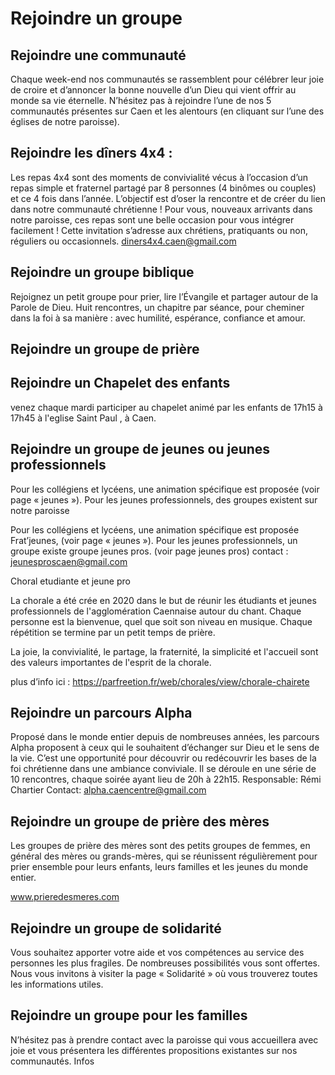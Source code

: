 # Rejoindre un groupe

## Rejoindre une communauté

Chaque week-end nos communautés se rassemblent pour célébrer leur joie de croire et d’annoncer la bonne nouvelle d’un Dieu qui vient offrir au monde sa vie éternelle. N’hésitez pas à rejoindre l’une de nos 5 communautés présentes sur Caen et les alentours (en cliquant sur l’une des églises de notre paroisse).

## Rejoindre les dîners 4x4 :
Les repas 4x4 sont des moments de convivialité vécus à l’occasion d’un repas simple et fraternel partagé par 8 personnes (4 binômes ou couples) et ce 4 fois dans l’année.
L’objectif est d’oser la rencontre et de créer du lien dans notre communauté chrétienne ! 
Pour vous, nouveaux arrivants dans notre paroisse, ces repas sont une belle occasion pour vous intégrer facilement !
Cette invitation s’adresse aux chrétiens, pratiquants ou non, réguliers ou occasionnels.
diners4x4.caen@gmail.com

## Rejoindre un groupe biblique
Rejoignez un petit groupe pour prier, lire l’Évangile et partager autour de la Parole de Dieu. 
Huit rencontres, un chapitre par séance, pour cheminer dans la foi à sa manière : avec humilité, espérance, confiance et amour.

## Rejoindre un groupe de prière

## Rejoindre un Chapelet des enfants
venez chaque mardi participer au
chapelet animé par les enfants de
17h15 à 17h45 à l'eglise Saint Paul , à Caen.

## Rejoindre un groupe de jeunes ou jeunes professionnels
Pour les collégiens et lycéens, une animation spécifique est proposée (voir page « jeunes »). Pour les jeunes professionnels, des groupes existent sur notre paroisse

Pour les collégiens et lycéens, une animation spécifique est proposée   Frat’jeunes,    (voir page « jeunes »). Pour les jeunes professionnels, un groupe existe  groupe jeunes pros. (voir page jeunes pros)  contact : jeunesproscaen@gmail.com

 Choral etudiante et jeune pro 

La chorale a été crée en 2020 dans le but de réunir les étudiants et jeunes professionnels de l'agglomération Caennaise autour du chant. Chaque personne est la bienvenue, quel que soit son niveau en musique. Chaque répétition se termine par un petit temps de prière.

La joie, la convivialité, le partage, la fraternité, la simplicité et l'accueil sont des valeurs importantes de l'esprit de la chorale.

plus d’info ici :
https://parfreetion.fr/web/chorales/view/chorale-chairete


## Rejoindre un parcours Alpha

Proposé dans le monde entier depuis de nombreuses années, les parcours Alpha proposent à ceux qui le souhaitent d’échanger sur Dieu et le sens de la vie. C’est une opportunité pour découvrir ou redécouvrir les bases de la foi chrétienne dans une ambiance conviviale. Il se déroule en une série de 10 rencontres, chaque soirée ayant lieu de 20h à 22h15.
Responsable: Rémi Chartier  Contact: alpha.caencentre@gmail.com


## Rejoindre un groupe de prière des mères
Les groupes de prière des mères sont des petits groupes de femmes, en général des mères ou grands-mères, qui se réunissent régulièrement pour prier ensemble pour leurs enfants, leurs familles et les jeunes du monde entier.

www.prieredesmeres.com

## Rejoindre un groupe de solidarité
Vous souhaitez apporter votre aide et vos compétences au service des personnes les plus fragiles. De nombreuses possibilités vous sont offertes.
Nous vous invitons à visiter la page « Solidarité » où vous trouverez toutes les informations utiles.

## Rejoindre un groupe pour les familles
N’hésitez pas à prendre contact avec la paroisse qui vous accueillera avec joie et vous présentera les différentes propositions existantes sur nos communautés. Infos



